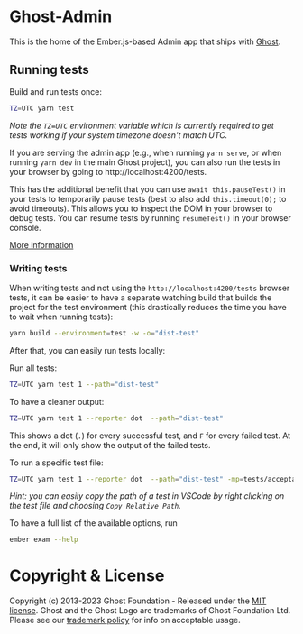 # Ghost-Admin

This is the home of the Ember.js-based Admin app that ships with [Ghost](https://github.com/tryghost/ghost).

## Running tests

Build and run tests once:

```bash
TZ=UTC yarn test
```
_Note the `TZ=UTC` environment variable which is currently required to get tests working if your system timezone doesn't match UTC._

If you are serving the admin app (e.g., when running `yarn serve`, or when running `yarn dev` in the main Ghost project),  you can also run the tests in your browser by going to http://localhost:4200/tests. 

This has the additional benefit that you can use `await this.pauseTest()` in your tests to temporarily pause tests (best to also add `this.timeout(0);` to avoid timeouts). This allows you to inspect the DOM in your browser to debug tests. You can resume tests by running `resumeTest()` in your browser console.

[More information](https://guides.emberjs.com/v3.28.0/testing/testing-application/#toc_debugging-your-tests)


### Writing tests

When writing tests and not using the `http://localhost:4200/tests` browser tests, it can be easier to have a separate watching build that builds the project for the test environment (this drastically reduces the time you have to wait when running tests):

```bash
yarn build --environment=test -w -o="dist-test"
```

After that, you can easily run tests locally:

Run all tests:

```bash
TZ=UTC yarn test 1 --path="dist-test"
```

To have a cleaner output:

```bash
TZ=UTC yarn test 1 --reporter dot  --path="dist-test"
```

This shows a dot (`.`) for every successful test, and `F` for every failed test. At the end, it will only show the output of the failed tests.

To run a specific test file:
```bash
TZ=UTC yarn test 1 --reporter dot  --path="dist-test" -mp=tests/acceptance/settings/newsletters-test.js
```
_Hint: you can easily copy the path of a test in VSCode by right clicking on the test file and choosing `Copy Relative Path`._

To have a full list of the available options, run
```bash
ember exam --help
```

# Copyright & License

Copyright (c) 2013-2023 Ghost Foundation - Released under the [MIT license](LICENSE). Ghost and the Ghost Logo are trademarks of Ghost Foundation Ltd. Please see our [trademark policy](https://ghost.org/trademark/) for info on acceptable usage.
